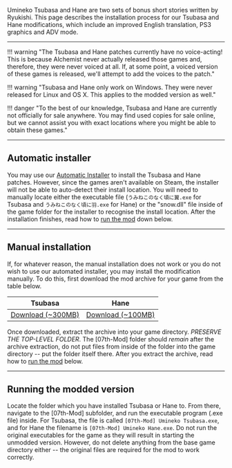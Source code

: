 Umineko Tsubasa and Hane are two sets of bonus short stories written by Ryukishi.
This page describes the installation process for our Tsubasa and Hane modifications,
which include an improved English translation, PS3 graphics and ADV mode.

---

!!! warning "The Tsubasa and Hane patches currently have no voice-acting! This is because Alchemist never actually released those games and, therefore, they were never voiced at all. If, at some point, a voiced version of these games is released, we'll attempt to add the voices to the patch."

!!! warning "Tsubasa and Hane only work on Windows. They were never released for Linux and OS X. This applies to the modded version as well."

!!! danger "To the best of our knowledge, Tsubasa and Hane are currently not officially for sale anywhere. You may find used copies for sale online, but we cannot assist you with exact locations where you might be able to obtain these games."

---

## Automatic installer

You may use our [Automatic Installer](Umineko-Part-3a-Cross-Platform-Installer.md) to install the Tsubasa and Hane patches.
However, since the games aren't available on Steam, the installer will not be able to auto-detect their install location.
You will need to manually locate either the executable file (`うみねこのなく頃に翼.exe` for Tsubasa and `うみねこのなく頃に羽.exe` for Hane)
or the "snow.dll" file inside of the game folder for the installer to recognise the install location.
After the installation finishes, read how to [run the mod](#running-the-modded-version) down below.

---

## Manual installation

If, for whatever reason, the manual installation does not work or you do not wish to use our automated installer, you may install the modification manually. To do this, first download the mod archive for your game from the table below.

|Tsubasa|Hane|
|-|-|
|[Download (~300MB)](https://07th-mod.com/Bern/Tsubasa/umineko-tsubasa-ons.zip)|[Download (~100MB)](https://07th-mod.com/Bern/Hane/umineko-hane-ons.zip)

Once downloaded, extract the archive into your game directory. *PRESERVE THE TOP-LEVEL FOLDER*. The \[07th-Mod\] folder should *remain* after the archive extraction, do not put files from inside of the folder into the game directory -- put the folder itself there.
After you extract the archive, read how to [run the mod](#running-the-modded-version) below.

---

## Running the modded version

Locate the folder which you have installed Tsubasa or Hane to. From there, navigate to the \[07th-Mod\] subfolder, and run the executable program (.exe file) inside. For Tsubasa, the file is called `[07th-Mod] Umineko Tsubasa.exe`, and for Hane the filename is `[07th-Mod] Umineko Hane.exe`. Do not run the original executables for the game as they will result in starting the unmodded version. However, do not delete anything from the base game directory either -- the original files are required for the mod to work correctly.
